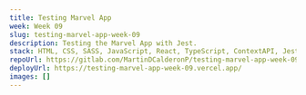 ```yaml
---
title: Testing Marvel App
week: Week 09
slug: testing-marvel-app-week-09
description: Testing the Marvel App with Jest.
stack: HTML, CSS, SASS, JavaScript, React, TypeScript, ContextAPI, Jest
repoUrl: https://gitlab.com/MartinDCalderonP/testing-marvel-app-week-09
deployUrl: https://testing-marvel-app-week-09.vercel.app/
images: []
---
```

